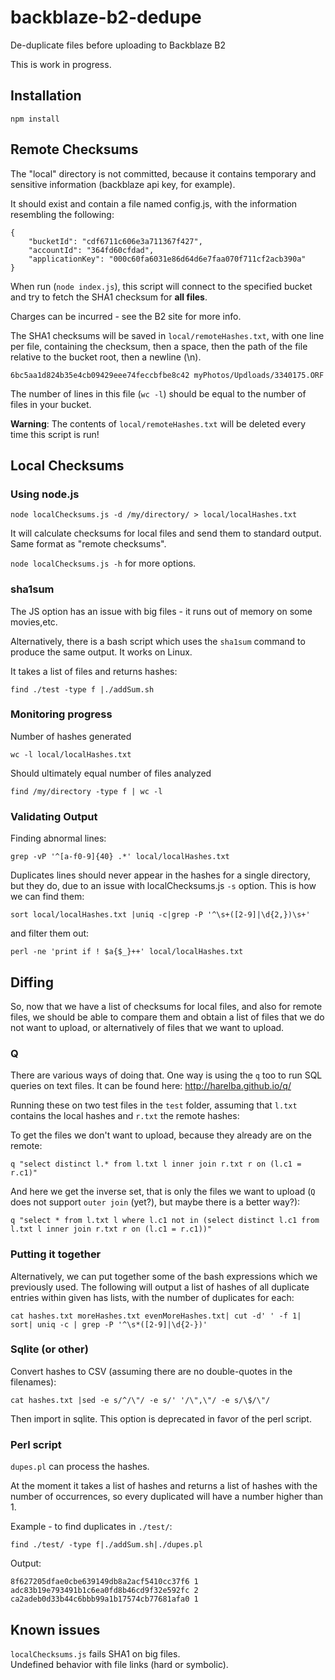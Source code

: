 # backblaze-b2-dedupe
De-duplicate files before uploading to Backblaze B2

This is work in progress.

## Installation

```
npm install
```


## Remote Checksums

The "local" directory is not committed, because it contains temporary and sensitive information (backblaze api key, for example).

It should exist and contain a file named config.js, with the information resembling the following:

```
{
	"bucketId": "cdf6711c606e3a711367f427",
	"accountId": "364fd60cfdad",
	"applicationKey": "000c60fa6031e86d64d6e7faa070f711cf2acb390a"
}
```

When run (`node index.js`), this script will connect to the specified bucket and try to fetch the SHA1 checksum for **all files**. 

Charges can be incurred - see the B2 site for more info.

The SHA1 checksums will be saved in `local/remoteHashes.txt`, with one line per file, containing the checksum, then a space, then the path of the file relative to the bucket root, then a newline (\n).

```
6bc5aa1d824b35e4cb09429eee74feccbfbe8c42 myPhotos/Updloads/3340175.ORF
```

The number of lines in this file (`wc -l`) should be equal to the number of files in your bucket.

**Warning**: The contents of `local/remoteHashes.txt` will be deleted every time this script is run!

## Local Checksums

### Using node.js

```
node localChecksums.js -d /my/directory/ > local/localHashes.txt
```

It will calculate checksums for local files and send them to standard output. Same format as "remote checksums".

`node localChecksums.js -h` for more options.


### sha1sum

The JS option has an issue with big files - it runs out of memory on some movies,etc.

Alternatively, there is a bash script which uses the `sha1sum` command to produce the same output. It works on Linux.

It takes a list of files and returns hashes:

```
find ./test -type f |./addSum.sh
```

### Monitoring progress

Number of hashes generated
```
wc -l local/localHashes.txt
```

Should ultimately equal number of files analyzed
```
find /my/directory -type f | wc -l
```

### Validating Output

Finding abnormal lines:
```
grep -vP '^[a-f0-9]{40} .*' local/localHashes.txt
```

Duplicates lines should never appear in the hashes for a single directory, but they do, due to an issue with localChecksums.js `-s` option. This is how we can find them:
```
sort local/localHashes.txt |uniq -c|grep -P '^\s+([2-9]|\d{2,})\s+'
```

and filter them out:
```
perl -ne 'print if ! $a{$_}++' local/localHashes.txt
```

## Diffing

So, now that we have a list of checksums for local files, and also for remote files, we should be able to compare them and obtain a list of files that we do not want to upload, or alternatively of files that we want to upload.

### Q

There are various ways of doing that. One way is using the `q` too to run SQL queries on text files. It can be found here: http://harelba.github.io/q/

Running these on two test files in the `test` folder, assuming that `l.txt` contains the local hashes and `r.txt` the remote hashes:

To get the files we don't want to upload, because they already are on the remote:
```
q "select distinct l.* from l.txt l inner join r.txt r on (l.c1 = r.c1)"
```

And here we get the inverse set, that is only the files we want to upload (`Q` does not support `outer join` (yet?), but maybe there is a better way?):
```
q "select * from l.txt l where l.c1 not in (select distinct l.c1 from l.txt l inner join r.txt r on (l.c1 = r.c1))"
```

### Putting it together

Alternatively, we can put together some of the bash expressions which we previously used. The following will output a list of hashes of all duplicate entries within given has lists, with the number of duplicates for each:

```
cat hashes.txt moreHashes.txt evenMoreHashes.txt| cut -d' ' -f 1| sort| uniq -c | grep -P '^\s*([2-9]|\d{2-})'
```

### Sqlite (or other)

Convert hashes to CSV (assuming there are no double-quotes in the filenames):
```
cat hashes.txt |sed -e s/^/\"/ -e s/' '/\",\"/ -e s/\$/\"/
```

Then import in sqlite. This option is deprecated in favor of the perl script.

### Perl script

`dupes.pl` can process the hashes.

At the moment it takes a list of hashes and returns a list of hashes with the number of occurrences, so every duplicated will have a number higher than 1.

Example - to find duplicates in `./test/`:
```
find ./test/ -type f|./addSum.sh|./dupes.pl
```

Output:
```
8f627205dfae0cbe639149db8a2acf5410cc37f6 1
adc83b19e793491b1c6ea0fd8b46cd9f32e592fc 2
ca2adeb0d33b44c6bbb99a1b17574cb77681afa0 1
```

## Known issues

`localChecksums.js` fails SHA1 on big files.  
Undefined behavior with file links (hard or symbolic).